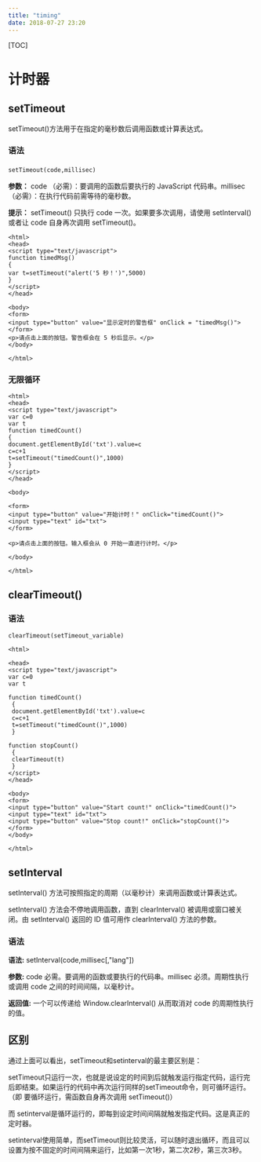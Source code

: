 ```yaml
---
title: "timing"
date: 2018-07-27 23:20
---
```


[TOC]



# 计时器



## setTimeout

setTimeout()方法用于在指定的毫秒数后调用函数或计算表达式。



### 语法

`setTimeout(code,millisec) `　

**参数：** code （必需）：要调用的函数后要执行的 JavaScript 代码串。millisec（必需）：在执行代码前需等待的毫秒数。 　

**提示：** setTimeout() 只执行 code 一次。如果要多次调用，请使用 setInterval() 或者让 code 自身再次调用 setTimeout()。



```
<html>
<head>
<script type="text/javascript">
function timedMsg()
{
var t=setTimeout("alert('5 秒！')",5000)
}
</script>
</head>

<body>
<form>
<input type="button" value="显示定时的警告框" onClick = "timedMsg()">
</form>
<p>请点击上面的按钮。警告框会在 5 秒后显示。</p>
</body>

</html>
```



### 无限循环

```
<html>
<head>
<script type="text/javascript">
var c=0
var t
function timedCount()
{
document.getElementById('txt').value=c
c=c+1
t=setTimeout("timedCount()",1000)
}
</script>
</head>

<body>

<form>
<input type="button" value="开始计时！" onClick="timedCount()">
<input type="text" id="txt">
</form>

<p>请点击上面的按钮。输入框会从 0 开始一直进行计时。</p>

</body>

</html>
```



## clearTimeout()

### 语法

```
clearTimeout(setTimeout_variable)
```



```
<html>

<head>
<script type="text/javascript">
var c=0
var t

function timedCount()
 {
 document.getElementById('txt').value=c
 c=c+1
 t=setTimeout("timedCount()",1000)
 }

function stopCount()
 {
 clearTimeout(t)
 }
</script>
</head>

<body>
<form>
<input type="button" value="Start count!" onClick="timedCount()">
<input type="text" id="txt">
<input type="button" value="Stop count!" onClick="stopCount()">
</form>
</body>

</html>
```



## setInterval

setInterval() 方法可按照指定的周期（以毫秒计）来调用函数或计算表达式。

setInterval() 方法会不停地调用函数，直到 clearInterval() 被调用或窗口被关闭。由 setInterval() 返回的 ID 值可用作 clearInterval() 方法的参数。



### 语法

**语法:** setInterval(code,millisec[,"lang"])

**参数:** code 必需。要调用的函数或要执行的代码串。millisec 必须。周期性执行或调用 code 之间的时间间隔，以毫秒计。

**返回值:** 一个可以传递给 Window.clearInterval() 从而取消对 code 的周期性执行的值。





## 区别

通过上面可以看出，setTimeout和setinterval的最主要区别是：

setTimeout只运行一次，也就是说设定的时间到后就触发运行指定代码，运行完后即结束。如果运行的代码中再次运行同样的setTimeout命令，则可循环运行。（即 要循环运行，需函数自身再次调用 setTimeout()）

而 setinterval是循环运行的，即每到设定时间间隔就触发指定代码。这是真正的定时器。

setinterval使用简单，而setTimeout则比较灵活，可以随时退出循环，而且可以设置为按不固定的时间间隔来运行，比如第一次1秒，第二次2秒，第三次3秒。

